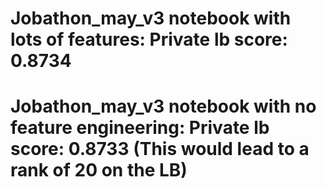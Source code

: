 # Jobathon_may_v3 notebook with lots of features:  Private lb score: 	0.8734
# Jobathon_may_v3 notebook with no feature engineering:  Private lb score: 	0.8733 (This would lead to a rank of 20 on the LB)
